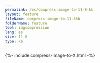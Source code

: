 ```yaml
---
permalink: /es/compress-image-to-11-8-kb
layout: feature
fileName: compress-image-to-11-8kb
folderName: feature
tool: imgcompression
lang: es
size: 11.8
type: kb
---
```


{%- include compress-image-to-X.html -%}

